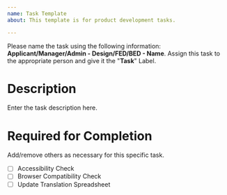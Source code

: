 ```yaml
---
name: Task Template
about: This template is for product development tasks.

---
```


Please name the task using the following information: **Applicant/Manager/Admin - Design/FED/BED - Name**. Assign this task to the appropriate person and give it the "**Task**" Label.

# Description

Enter the task description here.

# Required for Completion

Add/remove others as necessary for this specific task.

- [ ] Accessibility Check
- [ ] Browser Compatibility Check
- [ ] Update Translation Spreadsheet
